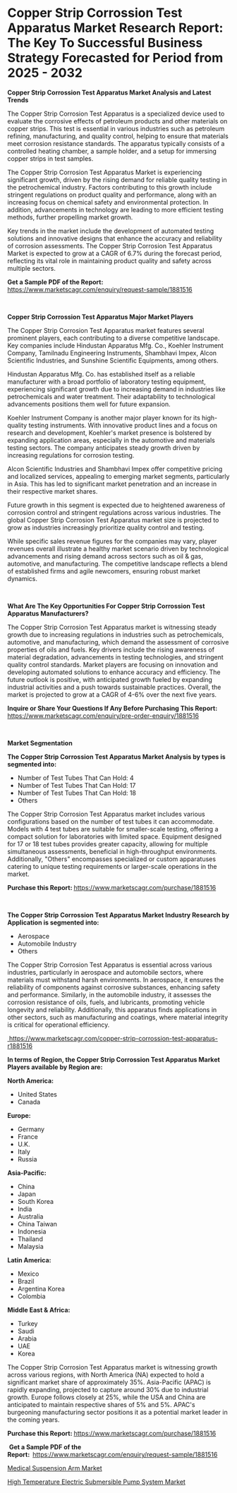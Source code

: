 <p><h1>Copper Strip Corrossion Test Apparatus Market Research Report: The Key To Successful Business Strategy Forecasted for Period from 2025 - 2032</h1></p><p><strong>Copper Strip Corrossion Test Apparatus Market Analysis and Latest Trends</strong></p>
<p><p>The Copper Strip Corrosion Test Apparatus is a specialized device used to evaluate the corrosive effects of petroleum products and other materials on copper strips. This test is essential in various industries such as petroleum refining, manufacturing, and quality control, helping to ensure that materials meet corrosion resistance standards. The apparatus typically consists of a controlled heating chamber, a sample holder, and a setup for immersing copper strips in test samples.</p><p>The Copper Strip Corrosion Test Apparatus Market is experiencing significant growth, driven by the rising demand for reliable quality testing in the petrochemical industry. Factors contributing to this growth include stringent regulations on product quality and performance, along with an increasing focus on chemical safety and environmental protection. In addition, advancements in technology are leading to more efficient testing methods, further propelling market growth.</p><p>Key trends in the market include the development of automated testing solutions and innovative designs that enhance the accuracy and reliability of corrosion assessments. The Copper Strip Corrosion Test Apparatus Market is expected to grow at a CAGR of 6.7% during the forecast period, reflecting its vital role in maintaining product quality and safety across multiple sectors.</p></p>
<p><strong>Get a Sample PDF of the Report:&nbsp;</strong> <a href="https://www.marketscagr.com/enquiry/request-sample/1881516?utm_campaign=2513&utm_medium=2&utm_source=Github&utm_content=ia&utm_term=01032025&utm_id=copper-strip-corrossion-test-apparatus">https://www.marketscagr.com/enquiry/request-sample/1881516</a></p>
<p>&nbsp;</p>
<p><strong>Copper Strip Corrossion Test Apparatus Major Market Players</strong></p>
<p><p>The Copper Strip Corrosion Test Apparatus market features several prominent players, each contributing to a diverse competitive landscape. Key companies include Hindustan Apparatus Mfg. Co., Koehler Instrument Company, Tamilnadu Engineering Instruments, Shambhavi Impex, Alcon Scientific Industries, and Sunshine Scientific Equipments, among others.</p><p>Hindustan Apparatus Mfg. Co. has established itself as a reliable manufacturer with a broad portfolio of laboratory testing equipment, experiencing significant growth due to increasing demand in industries like petrochemicals and water treatment. Their adaptability to technological advancements positions them well for future expansion.</p><p>Koehler Instrument Company is another major player known for its high-quality testing instruments. With innovative product lines and a focus on research and development, Koehler's market presence is bolstered by expanding application areas, especially in the automotive and materials testing sectors. The company anticipates steady growth driven by increasing regulations for corrosion testing.</p><p>Alcon Scientific Industries and Shambhavi Impex offer competitive pricing and localized services, appealing to emerging market segments, particularly in Asia. This has led to significant market penetration and an increase in their respective market shares.</p><p>Future growth in this segment is expected due to heightened awareness of corrosion control and stringent regulations across various industries. The global Copper Strip Corrosion Test Apparatus market size is projected to grow as industries increasingly prioritize quality control and testing.</p><p>While specific sales revenue figures for the companies may vary, player revenues overall illustrate a healthy market scenario driven by technological advancements and rising demand across sectors such as oil & gas, automotive, and manufacturing. The competitive landscape reflects a blend of established firms and agile newcomers, ensuring robust market dynamics.</p></p>
<p>&nbsp;</p>
<p><strong>What Are The Key Opportunities For Copper Strip Corrossion Test Apparatus Manufacturers?</strong></p>
<p><p>The Copper Strip Corrosion Test Apparatus market is witnessing steady growth due to increasing regulations in industries such as petrochemicals, automotive, and manufacturing, which demand the assessment of corrosive properties of oils and fuels. Key drivers include the rising awareness of material degradation, advancements in testing technologies, and stringent quality control standards. Market players are focusing on innovation and developing automated solutions to enhance accuracy and efficiency. The future outlook is positive, with anticipated growth fueled by expanding industrial activities and a push towards sustainable practices. Overall, the market is projected to grow at a CAGR of 4-6% over the next five years.</p></p>
<p><strong>Inquire or Share Your Questions If Any Before Purchasing This Report:</strong> <a href="https://www.marketscagr.com/enquiry/pre-order-enquiry/1881516?utm_campaign=2513&utm_medium=2&utm_source=Github&utm_content=ia&utm_term=01032025&utm_id=copper-strip-corrossion-test-apparatus">https://www.marketscagr.com/enquiry/pre-order-enquiry/1881516</a></p>
<p>&nbsp;</p>
<p><strong>Market Segmentation</strong></p>
<p><strong>The Copper Strip Corrossion Test Apparatus Market Analysis by types is segmented into:</strong></p>
<p><ul><li>Number of Test Tubes That Can Hold: 4</li><li>Number of Test Tubes That Can Hold: 17</li><li>Number of Test Tubes That Can Hold: 18</li><li>Others</li></ul></p>
<p><p>The Copper Strip Corrosion Test Apparatus market includes various configurations based on the number of test tubes it can accommodate. Models with 4 test tubes are suitable for smaller-scale testing, offering a compact solution for laboratories with limited space. Equipment designed for 17 or 18 test tubes provides greater capacity, allowing for multiple simultaneous assessments, beneficial in high-throughput environments. Additionally, "Others" encompasses specialized or custom apparatuses catering to unique testing requirements or larger-scale operations in the market.</p></p>
<p><strong>Purchase this Report:&nbsp;</strong><a href="https://www.marketscagr.com/purchase/1881516?utm_campaign=2513&utm_medium=2&utm_source=Github&utm_content=ia&utm_term=01032025&utm_id=copper-strip-corrossion-test-apparatus">https://www.marketscagr.com/purchase/1881516</a></p>
<p>&nbsp;</p>
<p><strong>The Copper Strip Corrossion Test Apparatus Market Industry Research by Application is segmented into:</strong></p>
<p><ul><li>Aerospace</li><li>Automobile Industry</li><li>Others</li></ul></p>
<p><p>The Copper Strip Corrosion Test Apparatus is essential across various industries, particularly in aerospace and automobile sectors, where materials must withstand harsh environments. In aerospace, it ensures the reliability of components against corrosive substances, enhancing safety and performance. Similarly, in the automobile industry, it assesses the corrosion resistance of oils, fuels, and lubricants, promoting vehicle longevity and reliability. Additionally, this apparatus finds applications in other sectors, such as manufacturing and coatings, where material integrity is critical for operational efficiency.</p></p>
<p><a href="https://www.marketscagr.com/copper-strip-corrossion-test-apparatus-r1881516?utm_campaign=2513&utm_medium=2&utm_source=Github&utm_content=ia&utm_term=01032025&utm_id=copper-strip-corrossion-test-apparatus">&nbsp;https://www.marketscagr.com/copper-strip-corrossion-test-apparatus-r1881516</a></p>
<p><strong>In terms of Region, the Copper Strip Corrossion Test Apparatus Market Players available by Region are:</strong></p>
<p>
    <p> <strong> North America: </strong>
        <ul>
            <li>United States</li>
            <li>Canada</li>
        </ul>
        </p> 
    <p> <strong> Europe: </strong>
        <ul>
            <li>Germany</li>
            <li>France</li>
            <li>U.K.</li>
            <li>Italy</li>
            <li>Russia</li>
        </ul>
        </p> 
    <p> <strong> Asia-Pacific: </strong>
        <ul>
            <li>China</li>
            <li>Japan</li>
            <li>South Korea</li>
            <li>India</li>
            <li>Australia</li>
            <li>China Taiwan</li>
            <li>Indonesia</li>
            <li>Thailand</li>
            <li>Malaysia</li>
        </ul>
        </p> 
    <p> <strong> Latin America: </strong>
        <ul>
            <li>Mexico</li>
            <li>Brazil</li>
            <li>Argentina Korea</li>
            <li>Colombia</li>
        </ul>
        </p> 
    <p> <strong> Middle East & Africa: </strong>
        <ul>
            <li>Turkey</li>
            <li>Saudi</li>
            <li>Arabia</li>
            <li>UAE</li>
            <li>Korea</li>
        </ul>
    </p>
    </p>
<p><p>The Copper Strip Corrosion Test Apparatus market is witnessing growth across various regions, with North America (NA) expected to hold a significant market share of approximately 35%. Asia-Pacific (APAC) is rapidly expanding, projected to capture around 30% due to industrial growth. Europe follows closely at 25%, while the USA and China are anticipated to maintain respective shares of 5% and 5%. APAC's burgeoning manufacturing sector positions it as a potential market leader in the coming years.</p></p>
<p><strong>Purchase this Report: </strong><a href="https://www.marketscagr.com/purchase/1881516?utm_campaign=2513&utm_medium=2&utm_source=Github&utm_content=ia&utm_term=01032025&utm_id=copper-strip-corrossion-test-apparatus">https://www.marketscagr.com/purchase/1881516</a></p>
<p>&nbsp;<strong>Get a Sample PDF of the Report:&nbsp;&nbsp;</strong><a href="https://www.marketscagr.com/enquiry/request-sample/1881516?utm_campaign=2513&utm_medium=2&utm_source=Github&utm_content=ia&utm_term=01032025&utm_id=copper-strip-corrossion-test-apparatus">https://www.marketscagr.com/enquiry/request-sample/1881516</a></p>
<p><strong></strong></p>
<p><p><a href="https://github.com/adelanwkadua/Market-Research-Report-List-1/blob/main/medical-suspension-arm-market.md?utm_campaign=2513&utm_medium=2&utm_source=Github&utm_content=ia&utm_term=01032025&utm_id=copper-strip-corrossion-test-apparatus">Medical Suspension Arm Market</a></p><p><a href="https://github.com/mokeleveisel/Market-Research-Report-List-1/blob/main/high-temperature-electric-submersible-pump-system-market.md?utm_campaign=2513&utm_medium=2&utm_source=Github&utm_content=ia&utm_term=01032025&utm_id=copper-strip-corrossion-test-apparatus">High Temperature Electric Submersible Pump System Market</a></p></p>